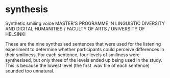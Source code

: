 # synthesis
Synthetic smiling voice
MASTER'S PROGRAMME IN LINGUISTIC DIVERSITY AND DIGITAL HUMANITIES / FACULTY OF ARTS / UNIVERSITY OF HELSINKI

These are the nine synthesised sentences that were used for the listening experiment to determine whether 
participants could perceive differences in their smiliness. For each sentence, four levels of smiliness were
synthesised, but only three of the levels ended up being used in the study. This is because the lowest level 
(the first .wav file of each sentence) sounded too unnatural.

